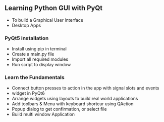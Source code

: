 ## Learning Python GUI with PyQt

- To build a Graphical User Interface
- Desktop Apps

### PyQt5 installation

- Install using pip in terminal
- Create a main.py file
- Import all required modules
- Run script to display window

### Learn the Fundamentals
- Connect button presses to action in the app with signal slots and events
- widget in PyQt6
- Arrange widgets using layouts to build real world applications
- Add toolbars & Menu with keyboard shortcur using QAction
- Popup dialog to get confirmation, or select file
- Build multi window Application